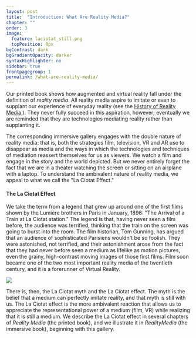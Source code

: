 ```yaml
---
layout: post
title:  "Introduction: What Are Reality Media?"
chapter: ""
order: 3
image:
  feature: laciotat_still.png
  topPosition: 0px
bgContrast: dark
bgGradientOpacity: darker
syntaxHighlighter: no
sidebar: true
frontpagegroup: 1
permalink: /what-are-reality-media/
---
```

Our printed book shows how augmented and virtual reality fall under the definition of *reality media*. All reality media aspire to imitate or even to supplant our experience of everyday reality (see the <a href="{{site.baseurl}}/history"> History of Reality Media </a>). They never fully succeed in this aspiration, however; eventually we are reminded that they are technologies mediating reality rather than supplanting it. 

The corresponding immersive gallery engages with the double nature of reality media: that is, both the strategies film, television, VR and AR use to disappear as media and the ways in which the technologies and techniques of mediation reassert themselves for us as viewers. We watch a film and engage in the story and the world depicted. But we never entirely forget the fact that we are in a theater watching the screen or sitting on an airplane with a laptop. To understand the ambivalent nature of reality media, we appeal to what we call the "La Ciotat Effect."

#### The La Ciotat Effect

We take the term from a legend that grew up around one of the first films shown by the Lumière brothers in Paris in January, 1896: "The Arrival of a Train at La Ciotat station." The legend is that, having never seen a film before, the audience was terrified, thinking that the train on the screen was going to burst into the room. The film historian, Tom Gunning, has argued that an audience of sophisticated Parisiens wouldn't be so foolish. They were astonished, not terrified, and their astonishment arose from the fact that they had never before seen a medium as lifelike as motion pictures, even the grainy, high-contrast moving images of those first films. Film soon became one of the two most important reality media of the twentieth century, and it is a forerunner of Virtual Reality.

<img class="img img--fullContainer img--10xLeading" src="{{ site.baseurl_book_img }}ch0-reality/laciotat_still.png"> 

There is, then, the La Ciotat myth and the La Ciotat effect. The myth is the belief that a medium can perfectly imitate reality, and that myth is still with us. The La Ciotat effect is the more ambivalent reaction that allows us to appreciate the representational power of a medium (film, VR) while realizing that it is still a medium. We describe the La Ciotat effect in several chapters of <i>Reality Media</i> (the printed book), and we illustrate it in <i>RealityMedia</i> (the immersive book), beginning with <a class="xrlink" room="0" waypoint="realitymedia">this gallery</a>.


